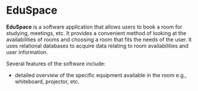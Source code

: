 # EduSpace
**EduSpace** is a software application that allows users to book a room for studying, meetings, etc. It provides a convenient method of looking at the availabilities of rooms and choosing a room that fits the needs of the user. It uses relational databases to acquire data relating to room availabilities and user information.

Several features of the software include: 
  - detailed overview of the specific equipment available in the room e.g., whiteboard, projector, etc.
